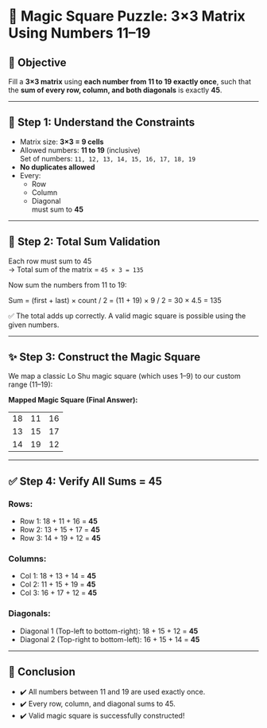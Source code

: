 # 🧠 Magic Square Puzzle: 3×3 Matrix Using Numbers 11–19

## 🎯 Objective

Fill a **3×3 matrix** using **each number from 11 to 19 exactly once**, such that the **sum of every row, column, and both diagonals** is exactly **45**.

---

## 📌 Step 1: Understand the Constraints

- Matrix size: **3×3 = 9 cells**
- Allowed numbers: **11 to 19** (inclusive)  
  Set of numbers: `11, 12, 13, 14, 15, 16, 17, 18, 19`
- **No duplicates allowed**
- Every:
  - Row
  - Column
  - Diagonal  
  must sum to **45**

---

## 🔢 Step 2: Total Sum Validation

Each row must sum to 45  
→ Total sum of the matrix = `45 × 3 = 135`

Now sum the numbers from 11 to 19:

Sum = (first + last) × count / 2
= (11 + 19) × 9 / 2
= 30 × 4.5 = 135


✅ The total adds up correctly. A valid magic square is possible using the given numbers.

---

## ✨ Step 3: Construct the Magic Square

We map a classic Lo Shu magic square (which uses 1–9) to our custom range (11–19):


**Mapped Magic Square (Final Answer):**

|     |     |     |
|-----|-----|-----|
| 18  | 11  | 16  |
| 13  | 15  | 17  |
| 14  | 19  | 12  |



---

## ✅ Step 4: Verify All Sums = 45

### Rows:
- Row 1: 18 + 11 + 16 = **45**
- Row 2: 13 + 15 + 17 = **45**
- Row 3: 14 + 19 + 12 = **45**

### Columns:
- Col 1: 18 + 13 + 14 = **45**
- Col 2: 11 + 15 + 19 = **45**
- Col 3: 16 + 17 + 12 = **45**

### Diagonals:
- Diagonal 1 (Top-left to bottom-right): 18 + 15 + 12 = **45**
- Diagonal 2 (Top-right to bottom-left): 16 + 15 + 14 = **45**

---

## 🏁 Conclusion

- ✔️ All numbers between 11 and 19 are used exactly once.
- ✔️ Every row, column, and diagonal sums to 45.
- ✔️ Valid magic square is successfully constructed!
